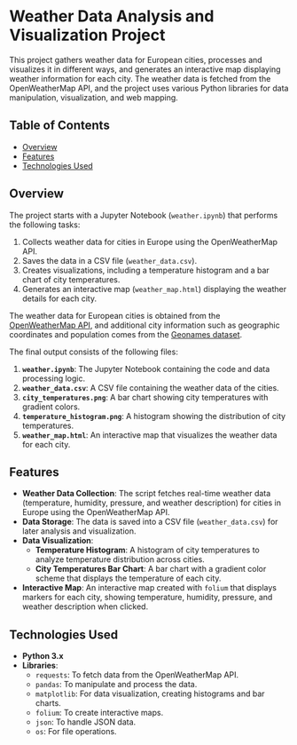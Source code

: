 # Weather Data Analysis and Visualization Project

This project gathers weather data for European cities, processes and visualizes it in different ways, and generates an interactive map displaying weather information for each city. The weather data is fetched from the OpenWeatherMap API, and the project uses various Python libraries for data manipulation, visualization, and web mapping.

## Table of Contents
- [Overview](#overview)
- [Features](#features)
- [Technologies Used](#technologies-used)

## Overview

The project starts with a Jupyter Notebook (`weather.ipynb`) that performs the following tasks:
1. Collects weather data for cities in Europe using the OpenWeatherMap API.
2. Saves the data in a CSV file (`weather_data.csv`).
3. Creates visualizations, including a temperature histogram and a bar chart of city temperatures.
4. Generates an interactive map (`weather_map.html`) displaying the weather details for each city.

The weather data for European cities is obtained from the [OpenWeatherMap API](https://openweathermap.org/), and additional city information such as geographic coordinates and population comes from the [Geonames dataset](https://public.opendatasoft.com/explore/dataset/geonames-all-cities-with-a-population-1000/).

The final output consists of the following files:
1. **`weather.ipynb`**: The Jupyter Notebook containing the code and data processing logic.
2. **`weather_data.csv`**: A CSV file containing the weather data of the cities.
3. **`city_temperatures.png`**: A bar chart showing city temperatures with gradient colors.
4. **`temperature_histogram.png`**: A histogram showing the distribution of city temperatures.
5. **`weather_map.html`**: An interactive map that visualizes the weather data for each city.

## Features

- **Weather Data Collection**: The script fetches real-time weather data (temperature, humidity, pressure, and weather description) for cities in Europe using the OpenWeatherMap API.
- **Data Storage**: The data is saved into a CSV file (`weather_data.csv`) for later analysis and visualization.
- **Data Visualization**:
  - **Temperature Histogram**: A histogram of city temperatures to analyze temperature distribution across cities.
  - **City Temperatures Bar Chart**: A bar chart with a gradient color scheme that displays the temperature of each city.
- **Interactive Map**: An interactive map created with `folium` that displays markers for each city, showing temperature, humidity, pressure, and weather description when clicked.

## Technologies Used

- **Python 3.x**
- **Libraries**:
  - `requests`: To fetch data from the OpenWeatherMap API.
  - `pandas`: To manipulate and process the data.
  - `matplotlib`: For data visualization, creating histograms and bar charts.
  - `folium`: To create interactive maps.
  - `json`: To handle JSON data.
  - `os`: For file operations.
